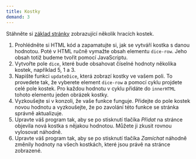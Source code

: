```yaml
---
title: Kostky
demand: 3
---
```


Stáhněte si [základ stránky](../assets/kostky-zadani.zip) zobrazující několik hracích kostek.

1. Prohlédněte si HTML kód a zapamatujte si, jak se vytváří kostka s danou hodnotou. Poté v HTML ručně vymažte obsah elementu `dice-row`. Jeho obsah totiž budeme tvořit pomocí JavaScriptu.
1. Vytvořte pole `dice`, které bude obsahovat číselné hodnoty několika kostek, například 5, 1 a 3.
1. Napište funkci `updateDice`, která zobrazí kostky ve vašem poli. To provedete tak, že vyberete element `dice-row` a pomocí cyklu projdete celé pole kostek. Pro každou hodnotu v cyklu přidáte do `innerHTML` tohoto elementu jeden obrázek kostky.
1. Vyzkoušejte si v konzoli, že vaše funkce funguje. Přidejte do pole kostek novou hodnotu a vyzkoušejte, že po zavolání této funkce se stránka správně aktualizuje.
1. Upravte váš program tak, aby se po stisknutí tlačíka <i>Přidat</i> na stránce objevila nová kostka s nějakou hodnotou. Můžete ji zkusit rovnou vylosovat náhodně.
1. Upravte váš program tak, aby se po stisknutí tlačíka <i>Zamíchat</i> náhodně změnily hodnoty na všech kostkách, které jsou právě na stránce zobrazené.

